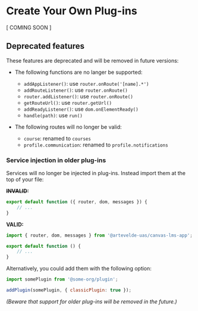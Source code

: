 # Create Your Own Plug-ins

[ COMING SOON ]

## Deprecated features

These features are deprecated and will be removed in future versions:

* The following functions are no langer be supported:
  * `addAppListener()`: use `router.onRoute('[name].*')`
  * `addRouteListener()`: use `router.onRoute()`
  * `router.addListener()`: use `router.onRoute()`
  * `getRouteUrl()`: use `router.getUrl()`
  * `addReadyListener()`: use `dom.onElementReady()`
  * `handle(path)`: use `run()`

* The following routes will no longer be valid:
  * `course`: renamed to `courses`
  * `profile.communication`: renamed to `profile.notifications`

### Service injection in older plug-ins

Services will no longer be injected in plug-ins. Instead import them at the top of your file:

**~~INVALID~~:**

```javascript
export default function ({ router, dom, messages }) {
    // ...
}
```

**VALID:**

```javascript
import { router, dom, messages } from '@artevelde-uas/canvas-lms-app';

export default function () {
    // ...
}
```

Alternatively, you could add them with the following option:

```javascript
import somePlugin from '@some-org/plugin';

addPlugin(somePlugin, { classicPlugin: true });
```

*(Beware that support for older plug-ins will be removed in the future.)*
